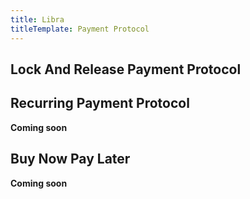```yaml
---
title: Libra
titleTemplate: Payment Protocol
---
```


## Lock And Release Payment Protocol

## Recurring Payment Protocol
**Coming soon**

## Buy Now Pay Later
**Coming soon**